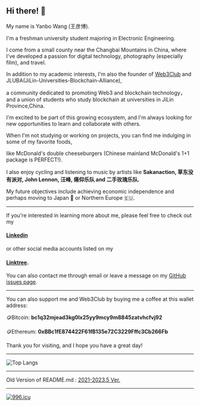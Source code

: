 ## Hi there! 👋

My name is Yanbo Wang (王彦博).

I'm a freshman university student majoring in Electronic Engineering. 

I come from a small county near the Changbai Mountains in China, where I've developed a passion for digital technology, photography (especially film), and travel.

In addition to my academic interests, I'm also the founder of [Web3Club](https://github.com/Web3-Club/) and JLUBA(JiLin-Universities-Blockchain-Alliance),

a community dedicated to promoting Web3 and blockchain technology， and a union of students who study blockchain at universities in JiLin Province,China.

I'm excited to be part of this growing ecosystem, and I'm always looking for new opportunities to learn and collaborate with others.

When I'm not studying or working on projects, you can find me indulging in some of my favorite foods, 

like McDonald's double cheeseburgers (Chinese mainland McDonald's 1+1 package is PERFECT!). 

I also enjoy cycling and listening to music by artists like **Sakanaction, 草东没有派对, John Lennon, 汪峰, 痛仰乐队 and 二手玫瑰乐队.**

My future objectives include achieving economic independence and perhaps moving to Japan 🗾 or Northern Europe 🇪🇺.


---


If you're interested in learning more about me, please feel free to check out my 

#### [Linkedin](https://www.linkedin.com/in/yanbowang2004/) 

or other social media accounts listed on my 

#### [Linktree](https://linktr.ee/yanbowang). 

You can also contact me through email or leave a message on my [GitHub issues page](https://github.com/yanboishere/yanboishere/issues).

---

You can also support me and Web3Club by buying me a coffee at this wallet address:

🪙Bitcoin: **bc1q32mjead3kg0lx25yy9mcy9m8845zatvhcfvj92**

🪙Ethereum: **0xBBc1fE874422F61fB135e72C3229Fffc3Cb266Fb**

Thank you for visiting, and I hope you have a great day!

---


![Top Langs](https://github-readme-stats.vercel.app/api/top-langs/?username=yanboishere&layout=compact)


---


























































Old Version of README.md : [2021-2023.5 Ver.](https://github.com/yanboishere/yanboishere/blob/master/README_old.md)

---
 <a href="https://996.icu"><img src="https://img.shields.io/badge/link-996.icu-red.svg" alt="996.icu" /></a>






















